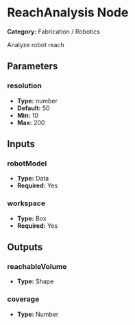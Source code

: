 
# ReachAnalysis Node

**Category:** Fabrication / Robotics

Analyze robot reach

## Parameters


### resolution
- **Type:** number
- **Default:** 50
- **Min:** 10
- **Max:** 200



## Inputs


### robotModel
- **Type:** Data
- **Required:** Yes



### workspace
- **Type:** Box
- **Required:** Yes



## Outputs


### reachableVolume
- **Type:** Shape



### coverage
- **Type:** Number




